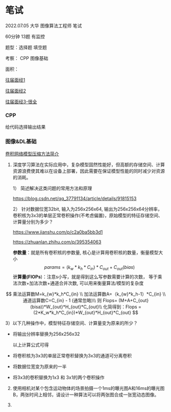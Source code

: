 # 笔试

2022.07.05 大华 图像算法工程师 笔试 

60分钟 13题 有监控

题型：选择题 填空题  

考察： CPP 图像基础

面积：

[往届面经1](https://codeantenna.com/a/0KGPHr3iab)

[往届面经2](https://blog.csdn.net/qq_30354455/article/details/108016813)

[往届面经3-很全](https://blog.csdn.net/taifyang/article/details/119185102)

### CPP

给代码选择输出结果

### 图像&DL基础

[卷积网络模型压缩方法简介](https://blog.csdn.net/LoseInVain/article/details/96651171)

1. 深度学习算法在实际应用中，复杂模型固然性能好，但高额的存储空间、计算资源浪费使其难以在设备上部署，因此需要在保证模型性能的同时减少对资源的消耗。

   1） 简述解决这类问题的常用方法和原理

   https://blog.csdn.net/qq_37791134/article/details/91815153

   2） 针对数据位宽32bit, 输入为256x256x64, 输出为256x256x64分辨率， 卷积核为3x3的单层正常卷积操作(不考虑偏置)，原始模型的特征存储空间、计算量分别为多少？

   https://www.jianshu.com/p/c2a0ba5bb3d1

   https://zhuanlan.zhihu.com/p/395354063

   

   **参数量**：就是所有卷积核的参数量, 核心是计算用卷积核的数量，衡量模型大小
   $$
   params = (k_{w}*k_{h}*C_{in})*C_{out}+C_{out}(bias)
   $$
   **计算量(FlOPs**)：注意s小写，就是得到这么写参数需要计算的次数， 等于乘法次数+加法次数+通道合并次数, 可以用来衡量算法/模型的复杂度

   
$$
   乘法运算数M=k_{w}*k_h*C_{in} \\
   加法运算数A=（k_{w}*k_h-1）*C_{in} \\
   通道运算数C=C_{in} - 1 (通常忽略)\\  
   则 Flops= (M+A+C_{out}(bisa))*W_{out}*H_{out}*C_{out}\\
   化简得到：Flops = (2*K_w*k_h*C_{in})*W_{out}*H_{out}*C_{out}
   $$
   
   
   3）以下几种操作中，模型特征存储空间、计算量变为原来的所少？

   - 将输出分辨率替换为256x256x32

     以上计算公式可得

   - 将卷积核为3x3的单层正常卷积替换为3x3的通道可分离卷积

     

   - 将数据位宽变为原来的一半

   - 将3x3的卷积替换为1x3 和 3x1的两个卷积操作

2. 使用相机对某个包含运动物体的场景拍摄一个1ms的曝光图A和16ms的曝光图B，两张时间上相邻，请设计一种算法可以将两张图合成一张宽动态图像。

3. 



### 



### 

